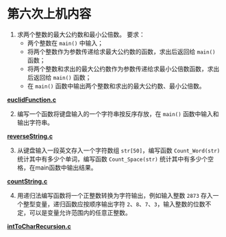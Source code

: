 # 第六次上机内容

1. 求两个整数的最大公约数和最小公倍数。
要求：
	- 两个整数在 `main()` 中输入；
	- 将两个整数作为参数传递给求最大公约数的函数，求出后返回给 `main()` 函数；
	- 将两个整数和求出的最大公约数作为参数传递给求最小公倍数函数，求出后返回给 `main()` 函数；
	- 在 `main()` 函数中输出两个整数和求出的最大公约数、最小公倍数。

[**euclidFunction.c**](./euclidFunction.c)

2. 编写一个函数将键盘输入的一个字符串按反序存放，在 `main()` 函数中输入和输出字符串。

[**reverseString.c**](./reverseString.c)

3. 从键盘输入一段英文存入一个字符数组 `str[50]`，编写函数 `Count_Word(str)` 统计其中有多少个单词，编写函数 `Count_Space(str)` 统计其中有多少个空格，在main函数中输出结果。

[**countString.c**](./countString.c)

4. 用递归法编写函数将一个正整数转换为字符输出，例如输入整数 `2873` 存入一个整型变量，递归函数应按顺序输出字符 `2`、`8`、`7`、`3`，输入整数的位数不定，可以是变量允许范围内的任意正整数。

[**intToCharRecursion.c**](./intToCharRecursion.c)
